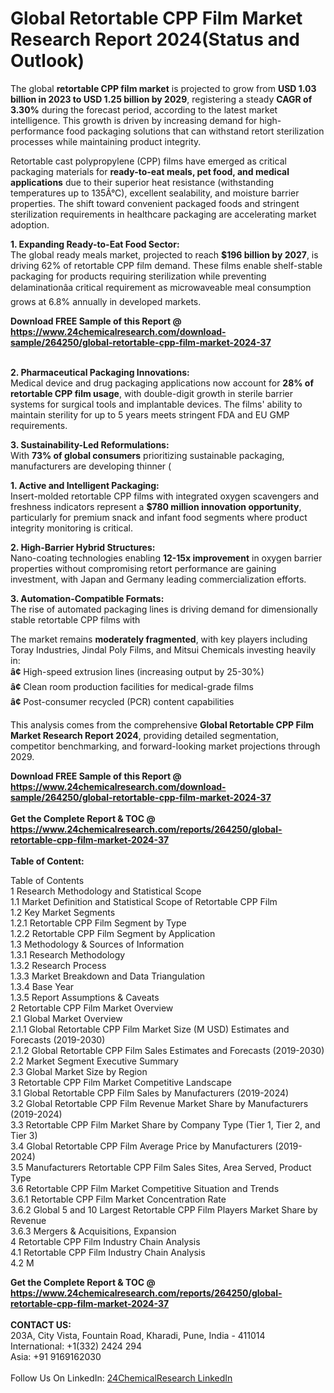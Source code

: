 <h1>Global Retortable CPP Film Market Research Report 2024(Status and Outlook)</h1><p>The global <strong>retortable CPP film market</strong> is projected to grow from <strong>USD 1.03 billion in 2023 to USD 1.25 billion by 2029</strong>, registering a steady <strong>CAGR of 3.30%</strong> during the forecast period, according to the latest market intelligence. This growth is driven by increasing demand for high-performance food packaging solutions that can withstand retort sterilization processes while maintaining product integrity.</p><p>Retortable cast polypropylene (CPP) films have emerged as critical packaging materials for <strong>ready-to-eat meals, pet food, and medical applications</strong> due to their superior heat resistance (withstanding temperatures up to 135Â°C), excellent sealability, and moisture barrier properties. The shift toward convenient packaged foods and stringent sterilization requirements in healthcare packaging are accelerating market adoption.</p><p><strong>1. Expanding Ready-to-Eat Food Sector:</strong><br>
The global ready meals market, projected to reach <strong>$196 billion by 2027</strong>, is driving 62% of retortable CPP film demand. These films enable shelf-stable packaging for products requiring sterilization while preventing delaminationâa critical requirement as microwaveable meal consumption grows at 6.8% annually in developed markets.</p><div><b>Download FREE Sample of this Report @ 
            <a href="https://www.24chemicalresearch.com/download-sample/264250/global-retortable-cpp-film-market-2024-37">
            https://www.24chemicalresearch.com/download-sample/264250/global-retortable-cpp-film-market-2024-37</a></b></div><br><p><strong>2. Pharmaceutical Packaging Innovations:</strong><br>
Medical device and drug packaging applications now account for <strong>28% of retortable CPP film usage</strong>, with double-digit growth in sterile barrier systems for surgical tools and implantable devices. The films' ability to maintain sterility for up to 5 years meets stringent FDA and EU GMP requirements.</p><p><strong>3. Sustainability-Led Reformulations:</strong><br>
With <strong>73% of global consumers</strong> prioritizing sustainable packaging, manufacturers are developing thinner (

</p><p><strong>1. Active and Intelligent Packaging:</strong><br>
Insert-molded retortable CPP films with integrated oxygen scavengers and freshness indicators represent a <strong>$780 million innovation opportunity</strong>, particularly for premium snack and infant food segments where product integrity monitoring is critical.</p><p><strong>2. High-Barrier Hybrid Structures:</strong><br>
Nano-coating technologies enabling <strong>12-15x improvement</strong> in oxygen barrier properties without compromising retort performance are gaining investment, with Japan and Germany leading commercialization efforts.</p><p><strong>3. Automation-Compatible Formats:</strong><br>
The rise of automated packaging lines is driving demand for dimensionally stable retortable CPP films with 

</p><p>The market remains <strong>moderately fragmented</strong>, with key players including Toray Industries, Jindal Poly Films, and Mitsui Chemicals investing heavily in:
<br><strong>â¢</strong> High-speed extrusion lines (increasing output by 25-30%)
<br><strong>â¢</strong> Clean room production facilities for medical-grade films
<br><strong>â¢</strong> Post-consumer recycled (PCR) content capabilities</p><p>This analysis comes from the comprehensive <strong>Global Retortable CPP Film Market Research Report 2024</strong>, providing detailed segmentation, competitor benchmarking, and forward-looking market projections through 2029.</p><div><b>Download FREE Sample of this Report @ 
            <a href="https://www.24chemicalresearch.com/download-sample/264250/global-retortable-cpp-film-market-2024-37">
            https://www.24chemicalresearch.com/download-sample/264250/global-retortable-cpp-film-market-2024-37</a></b></div><br><div><b>Get the Complete Report & TOC @ 
            <a href="https://www.24chemicalresearch.com/reports/264250/global-retortable-cpp-film-market-2024-37">
            https://www.24chemicalresearch.com/reports/264250/global-retortable-cpp-film-market-2024-37</a></b></div><br>
            <b>Table of Content:</b><p>Table of Contents<br />
1 Research Methodology and Statistical Scope<br />
1.1 Market Definition and Statistical Scope of Retortable CPP Film<br />
1.2 Key Market Segments<br />
1.2.1 Retortable CPP Film Segment by Type<br />
1.2.2 Retortable CPP Film Segment by Application<br />
1.3 Methodology & Sources of Information<br />
1.3.1 Research Methodology<br />
1.3.2 Research Process<br />
1.3.3 Market Breakdown and Data Triangulation<br />
1.3.4 Base Year<br />
1.3.5 Report Assumptions & Caveats<br />
2 Retortable CPP Film Market Overview<br />
2.1 Global Market Overview<br />
2.1.1 Global Retortable CPP Film Market Size (M USD) Estimates and Forecasts (2019-2030)<br />
2.1.2 Global Retortable CPP Film Sales Estimates and Forecasts (2019-2030)<br />
2.2 Market Segment Executive Summary<br />
2.3 Global Market Size by Region<br />
3 Retortable CPP Film Market Competitive Landscape<br />
3.1 Global Retortable CPP Film Sales by Manufacturers (2019-2024)<br />
3.2 Global Retortable CPP Film Revenue Market Share by Manufacturers (2019-2024)<br />
3.3 Retortable CPP Film Market Share by Company Type (Tier 1, Tier 2, and Tier 3)<br />
3.4 Global Retortable CPP Film Average Price by Manufacturers (2019-2024)<br />
3.5 Manufacturers Retortable CPP Film Sales Sites, Area Served, Product Type<br />
3.6 Retortable CPP Film Market Competitive Situation and Trends<br />
3.6.1 Retortable CPP Film Market Concentration Rate<br />
3.6.2 Global 5 and 10 Largest Retortable CPP Film Players Market Share by Revenue<br />
3.6.3 Mergers & Acquisitions, Expansion<br />
4 Retortable CPP Film Industry Chain Analysis<br />
4.1 Retortable CPP Film Industry Chain Analysis<br />
4.2 M</p><div><b>Get the Complete Report & TOC @ 
            <a href="https://www.24chemicalresearch.com/reports/264250/global-retortable-cpp-film-market-2024-37">
            https://www.24chemicalresearch.com/reports/264250/global-retortable-cpp-film-market-2024-37</a></b></div><br><b>CONTACT US:</b><br>
            203A, City Vista, Fountain Road, Kharadi, Pune, India - 411014<br>
            International: +1(332) 2424 294<br>
            Asia: +91 9169162030 <br><br>
            Follow Us On LinkedIn: <a href="https://www.linkedin.com/company/24chemicalresearch/">24ChemicalResearch LinkedIn</a>